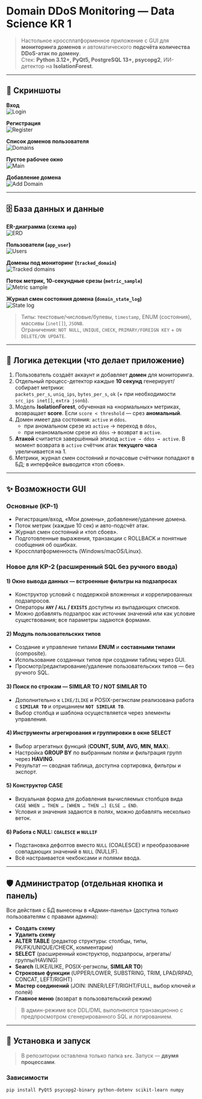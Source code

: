 # Domain DDoS Monitoring — Data Science KR 1

> Настольное кроссплатформенное приложение с GUI для **мониторинга доменов** и автоматического **подсчёта количества DDoS-атак по домену**.  
> Стек: **Python 3.12+, PyQt5, PostgreSQL 13+, psycopg2**, ИИ-детектор на **IsolationForest**.

---

## 📸 Скриншоты

**Вход**  
![Login](README_with_images/docs/img/login_screen.jpg)

**Регистрация**  
![Register](README_with_images/docs/img/register_screen.jpg)

**Список доменов пользователя**  
![Domains](README_with_images/docs/img/domains_list_screen.jpg)

**Пустое рабочее окно**  
![Main](README_with_images/docs/img/main_empty_screen.jpg)

**Добавление домена**  
![Add Domain](README_with_images/docs/img/add_domain_dialog.jpg)

---

## 🗄️ База данных и данные

**ER-диаграмма (схема `app`)**  
![ERD](README_with_images/docs/img/erd_schema.jpg)

**Пользователи (`app_user`)**  
![Users](README_with_images/docs/img/users_table.jpg)

**Домены под мониторинг (`tracked_domain`)**  
![Tracked domains](README_with_images/docs/img/tracked_domains_table.jpg)

**Поток метрик, 10-секундные срезы (`metric_sample`)**  
![Metric sample](README_with_images/docs/img/metric_sample_table.jpg)

**Журнал смен состояния домена (`domain_state_log`)**  
![State log](README_with_images/docs/img/domain_state_log_table.jpg)

> Типы: текстовые/числовые/булевы, `timestamp`, ENUM (состояния), массивы (`inet[]`), `JSONB`.  
> Ограничения: `NOT NULL`, `UNIQUE`, `CHECK`, `PRIMARY/FOREIGN KEY` + `ON DELETE/ON UPDATE`.

---

## 🧠 Логика детекции (что делает приложение)

1. Пользователь создаёт аккаунт и добавляет **домен** для мониторинга.  
2. Отдельный процесс-детектор каждые **10 секунд** генерирует/собирает метрики:  
   `packets_per_s`, `uniq_ips`, `bytes_per_s`, `ok` (+ при необходимости `src_ips inet[]`, `extra jsonb`).  
3. Модель **IsolationForest**, обученная на «нормальных» метриках, возвращает **score**. Если `score < threshold` — срез **аномальный**.  
4. Домен имеет два состояния: `active` и `ddos`.  
   - при аномальном срезе из `active` → переход в `ddos`,  
   - при неаномальном срезе из `ddos` → возврат в `active`.  
5. **Атакой** считается завершённый эпизод `active → ddos → active`. В момент возврата в `active` счётчик атак **текущего часа** увеличивается на 1.  
6. Метрики, журнал смен состояний и почасовые счётчики попадают в БД; в интерфейсе выводится «топ сбоев».

---

## ✨ Возможности GUI

### Основные (КР-1)
- Регистрация/вход, «Мои домены», добавление/удаление домена.
- Поток метрик (каждые 10 сек) и авто-подсчёт атак.
- Журнал смен состояний и «топ сбоев».
- Подготовленные выражения, транзакции с ROLLBACK и понятные сообщения об ошибках.
- Кроссплатформенность (Windows/macOS/Linux).

### Новое для КР-2 (расширенный SQL без ручного ввода)

#### 1) Окно вывода данных — **встроенные фильтры на подзапросах**
- Конструктор условий с поддержкой вложенных и коррелированных подзапросов.  
- Операторы **`ANY` / `ALL` / `EXISTS`** доступны из выпадающих списков.  
- Можно добавлять подзапрос как источник значений или как условие существования; все параметры задаются формами.

#### 2) Модуль **пользовательских типов**
- Создание и управление типами **ENUM** и **составными типами** (composite).  
- Использование созданных типов при создании таблиц через GUI.  
- Просмотр/редактирование/удаление пользовательских типов — без ручного SQL.

#### 3) Поиск по строкам — **SIMILAR TO / NOT SIMILAR TO**
- Дополнительно к `LIKE/ILIKE` и POSIX-регэкспам реализована работа с **`SIMILAR TO`** и отрицанием **`NOT SIMILAR TO`**.  
- Выбор столбца и шаблона осуществляется через элементы управления.

#### 4) Инструменты **агрегирования и группировки** в окне SELECT
- Выбор агрегатных функций (**COUNT, SUM, AVG, MIN, MAX**).  
- Настройка **GROUP BY** по выбранным полям и фильтрация групп через **HAVING**.  
- Результат — сводная таблица, доступна сортировка, фильтры и экспорт.

#### 5) Конструктор **CASE**
- Визуальная форма для добавления вычисляемых столбцов вида  
  `CASE WHEN … THEN … [WHEN … THEN …] ELSE … END`.  
- Условия и значения задаются в полях, можно добавлять несколько веток.

#### 6) Работа с **NULL**: `COALESCE` и `NULLIF`
- Подстановка дефолтов вместо `NULL` (COALESCE) и преобразование совпадающих значений в `NULL` (NULLIF).  
- Всё настраивается чекбоксами и полями ввода.

---

## 🛡️ Администратор (отдельная кнопка и панель)
Все действия с БД вынесены в «Админ-панель» (доступна только пользователям с правами админа):

- **Создать схему**  
- **Удалить схему**  
- **ALTER TABLE** (редактор структуры: столбцы, типы, PK/FK/UNIQUE/CHECK, комментарии)  
- **SELECT** (расширенный конструктор, подзапросы, агрегаты/группы/HAVING)  
- **Search** (LIKE/ILIKE, POSIX-регэкспы, **SIMILAR TO**)  
- **Строковые функции** (UPPER/LOWER, SUBSTRING, TRIM, LPAD/RPAD, CONCAT, LEFT/RIGHT)  
- **Мастер соединений** (JOIN: INNER/LEFT/RIGHT/FULL, выбор ключей и полей)  
- **Главное меню** (возврат в пользовательский режим)

> В админ-режиме все DDL/DML выполняются транзакционно с предпросмотром сгенерированного SQL и логированием.

---

## 🚀 Установка и запуск

> В репозитории оставлена только папка **`src`**. Запуск — **двумя процессами**.

### Зависимости
```bash
pip install PyQt5 psycopg2-binary python-dotenv scikit-learn numpy
